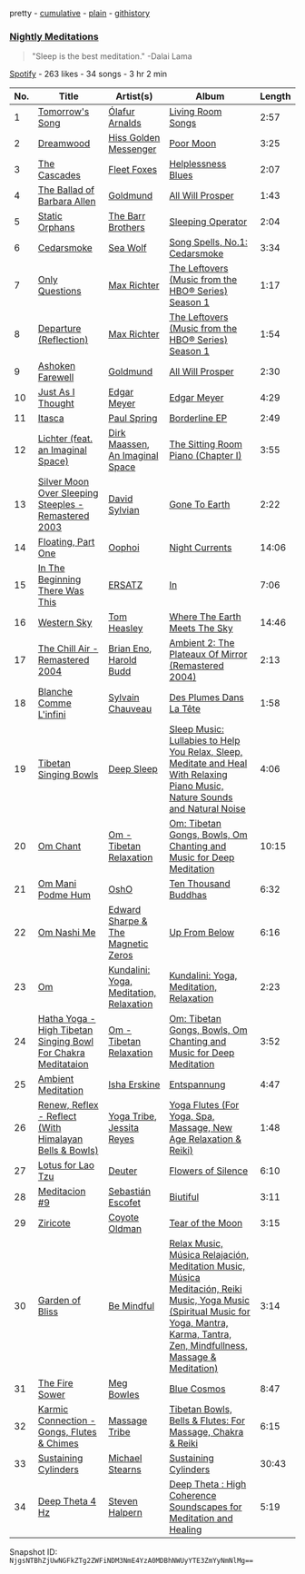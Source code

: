 pretty - [cumulative](/playlists/cumulative/4MLFX9OXy9ncfBlTfei9Ok.md) - [plain](/playlists/plain/4MLFX9OXy9ncfBlTfei9Ok) - [githistory](https://github.githistory.xyz/mackorone/spotify-playlist-archive/blob/main/playlists/plain/4MLFX9OXy9ncfBlTfei9Ok)

### [Nightly Meditations](https://open.spotify.com/playlist/4MLFX9OXy9ncfBlTfei9Ok)

> &quot;Sleep is the best meditation.&quot; \-Dalai Lama

[Spotify](https://open.spotify.com/user/spotify) - 263 likes - 34 songs - 3 hr 2 min

| No. | Title | Artist(s) | Album | Length |
|---|---|---|---|---|
| 1 | [Tomorrow's Song](https://open.spotify.com/track/3Cf47MOQsa3ijid90gr5Io) | [Ólafur Arnalds](https://open.spotify.com/artist/7E3BRXV9ZbCt5lQTCXMTia) | [Living Room Songs](https://open.spotify.com/album/4zj4920hZrnQHYv4jGeyjp) | 2:57 |
| 2 | [Dreamwood](https://open.spotify.com/track/3Ov8v8qH0okeWC4uKswx8S) | [Hiss Golden Messenger](https://open.spotify.com/artist/37eqxl8DyLd5sQN54wYJbE) | [Poor Moon](https://open.spotify.com/album/3BF5fk5AfyJqju6wx4qXEi) | 3:25 |
| 3 | [The Cascades](https://open.spotify.com/track/6X3618mK5K2tKZ1w71309J) | [Fleet Foxes](https://open.spotify.com/artist/4EVpmkEwrLYEg6jIsiPMIb) | [Helplessness Blues](https://open.spotify.com/album/20RJRsAPD9Yx3Nols5cAGR) | 2:07 |
| 4 | [The Ballad of Barbara Allen](https://open.spotify.com/track/47yKkSXhPH2YG8hmdGqCpW) | [Goldmund](https://open.spotify.com/artist/0R5BzePlbvG8xTXw0QF3uw) | [All Will Prosper](https://open.spotify.com/album/675K5zFrbNiUcuHMfLVKix) | 1:43 |
| 5 | [Static Orphans](https://open.spotify.com/track/217H94y73OgLMiT7LswFEn) | [The Barr Brothers](https://open.spotify.com/artist/4OyRutd80DZC22C4pl63l7) | [Sleeping Operator](https://open.spotify.com/album/3heNYqE1CUM8WlJGm6UPEj) | 2:04 |
| 6 | [Cedarsmoke](https://open.spotify.com/track/6xBv2Rlq9DiYeTBFno0uR5) | [Sea Wolf](https://open.spotify.com/artist/3ZllGjNdP5pS8UFnT5Jj2x) | [Song Spells, No.1: Cedarsmoke](https://open.spotify.com/album/3Q4S1bRlEEeztfrM4KsMFQ) | 3:34 |
| 7 | [Only Questions](https://open.spotify.com/track/2Ua2U7enh9ErAF6DaJh4hg) | [Max Richter](https://open.spotify.com/artist/2VZNmg4vCnew4Pavo8zDdW) | [The Leftovers \(Music from the HBO® Series\) Season 1](https://open.spotify.com/album/3QxkdzjGRA4Z1dOfY0e994) | 1:17 |
| 8 | [Departure \(Reflection\)](https://open.spotify.com/track/2NhGcMAHy8PNqu0uxqmatC) | [Max Richter](https://open.spotify.com/artist/2VZNmg4vCnew4Pavo8zDdW) | [The Leftovers \(Music from the HBO® Series\) Season 1](https://open.spotify.com/album/3QxkdzjGRA4Z1dOfY0e994) | 1:54 |
| 9 | [Ashoken Farewell](https://open.spotify.com/track/1F8eHbbrXTSRQTPLEREItt) | [Goldmund](https://open.spotify.com/artist/0R5BzePlbvG8xTXw0QF3uw) | [All Will Prosper](https://open.spotify.com/album/675K5zFrbNiUcuHMfLVKix) | 2:30 |
| 10 | [Just As I Thought](https://open.spotify.com/track/36uGtAZrcHFtivt7nHSDgQ) | [Edgar Meyer](https://open.spotify.com/artist/7jkhwa4XMe9XSt1r0AWNqD) | [Edgar Meyer](https://open.spotify.com/album/7HFqnPWC3zNQ5FqG4n2xzw) | 4:29 |
| 11 | [Itasca](https://open.spotify.com/track/3qsfBj0XK75ndx6adpE656) | [Paul Spring](https://open.spotify.com/artist/3nm10RPR7Ts3qPCwhQBUew) | [Borderline EP](https://open.spotify.com/album/1VxX55qCuKaP5gjHspVWgb) | 2:49 |
| 12 | [Lichter \(feat\. an Imaginal Space\)](https://open.spotify.com/track/6nxR5xJSuHc71WLiJqa0uR) | [Dirk Maassen](https://open.spotify.com/artist/758yIKdhJhWL6oTuTSFVV6), [An Imaginal Space](https://open.spotify.com/artist/0GrXkOv9olscQg0FCluQss) | [The Sitting Room Piano \(Chapter I\)](https://open.spotify.com/album/11lGnHkjB0FdhRvkWP0sVU) | 3:55 |
| 13 | [Silver Moon Over Sleeping Steeples \- Remastered 2003](https://open.spotify.com/track/1BGLOs2QX1Ig4aO8sbDknx) | [David Sylvian](https://open.spotify.com/artist/2oyWkw7sq99yqj12hVUHtw) | [Gone To Earth](https://open.spotify.com/album/3EUFd022KoJbAC5imHT1ba) | 2:22 |
| 14 | [Floating, Part One](https://open.spotify.com/track/40150Nw39HsKsBMtFmkUSS) | [Oophoi](https://open.spotify.com/artist/2MlUYzToSXyCl8suZYhnAy) | [Night Currents](https://open.spotify.com/album/4vLnwl11d2or8FKuL4nY0G) | 14:06 |
| 15 | [In The Beginning There Was This](https://open.spotify.com/track/56DZat6J15YYUVg2ekhX4N) | [ERSATZ](https://open.spotify.com/artist/2UFZzJy82501ZBlEyH9H0L) | [In](https://open.spotify.com/album/5rz3jWSJTScuYhuY4ZEuzG) | 7:06 |
| 16 | [Western Sky](https://open.spotify.com/track/6bsbXEl2lH2DT6nSSyJYcl) | [Tom Heasley](https://open.spotify.com/artist/431MDRxvR8Gt8VHD7C4lQh) | [Where The Earth Meets The Sky](https://open.spotify.com/album/7pkVlq8EAvPWzMFvvaWZRV) | 14:46 |
| 17 | [The Chill Air \- Remastered 2004](https://open.spotify.com/track/1ijeMou08IoCT7ZhjPvu42) | [Brian Eno](https://open.spotify.com/artist/7MSUfLeTdDEoZiJPDSBXgi), [Harold Budd](https://open.spotify.com/artist/3uOCouLFR4bVx0XeiQJSbl) | [Ambient 2: The Plateaux Of Mirror \(Remastered 2004\)](https://open.spotify.com/album/5ma9r5NFV0poevmydI2qgO) | 2:13 |
| 18 | [Blanche Comme L'infini](https://open.spotify.com/track/1WWV96ynfSoZF0jIq9jXrM) | [Sylvain Chauveau](https://open.spotify.com/artist/0IfkFoyLbsgahVvNfPnV2y) | [Des Plumes Dans La Tête](https://open.spotify.com/album/7cjNz6iJnJcUMel8xoDfsr) | 1:58 |
| 19 | [Tibetan Singing Bowls](https://open.spotify.com/track/113Opej4f1BUPFrCVheg71) | [Deep Sleep](https://open.spotify.com/artist/4gGGFclZZyED2i5BgzGAlD) | [Sleep Music: Lullabies to Help You Relax, Sleep, Meditate and Heal With Relaxing Piano Music, Nature Sounds and Natural Noise](https://open.spotify.com/album/0yB3m49PTZx8DtWADiO0oy) | 4:06 |
| 20 | [Om Chant](https://open.spotify.com/track/21n4WLOZgqQQQ4TsdrCkXn) | [Om \- Tibetan Relaxation](https://open.spotify.com/artist/2Gjwx7RV70vM50XNKBffIp) | [Om: Tibetan Gongs, Bowls, Om Chanting and Music for Deep Meditation](https://open.spotify.com/album/27LzPjGhiPxFSha2xHawFu) | 10:15 |
| 21 | [Om Mani Podme Hum](https://open.spotify.com/track/0qE1BChib5kG1P0lqdEhGA) | [OshO](https://open.spotify.com/artist/4g0GeoGdzgTwyXdm5NKNom) | [Ten Thousand Buddhas](https://open.spotify.com/album/30L8rKad6biW4kavVqQjw8) | 6:32 |
| 22 | [Om Nashi Me](https://open.spotify.com/track/1h1S9UXPwutvXLKaa79d2W) | [Edward Sharpe & The Magnetic Zeros](https://open.spotify.com/artist/7giUHu5pv6YTZgSkxxCcgh) | [Up From Below](https://open.spotify.com/album/3yfisavFdGTrjFf9Ecpbio) | 6:16 |
| 23 | [Om](https://open.spotify.com/track/2KeKzT8I8Ek0tQLk60Rq4f) | [Kundalini: Yoga, Meditation, Relaxation](https://open.spotify.com/artist/2AXNDqT86nQcoDCRrjFPGI) | [Kundalini: Yoga, Meditation, Relaxation](https://open.spotify.com/album/7z46HD34zZQcgebsYDtZfo) | 2:23 |
| 24 | [Hatha Yoga \- High Tibetan Singing Bowl For Chakra Meditataion](https://open.spotify.com/track/26TCOy35ZSRYNmfDk4LVwU) | [Om \- Tibetan Relaxation](https://open.spotify.com/artist/2Gjwx7RV70vM50XNKBffIp) | [Om: Tibetan Gongs, Bowls, Om Chanting and Music for Deep Meditation](https://open.spotify.com/album/27LzPjGhiPxFSha2xHawFu) | 3:52 |
| 25 | [Ambient Meditation](https://open.spotify.com/track/1tJOhSNKZvWpyMxuV887FZ) | [Isha Erskine](https://open.spotify.com/artist/0C1AYF4hqd6mVzl9pwGneD) | [Entspannung](https://open.spotify.com/album/1g4psgx0pDkAHJUoE1PPlf) | 4:47 |
| 26 | [Renew, Reflex \- Reflect \(With Himalayan Bells & Bowls\)](https://open.spotify.com/track/251r3bYIRnNwwaVNdyOhH4) | [Yoga Tribe](https://open.spotify.com/artist/3uC78ojWmi0c7NdLU7uwvY), [Jessita Reyes](https://open.spotify.com/artist/4N57Ev9G6CQqREsZCIrcfL) | [Yoga Flutes \(For Yoga, Spa, Massage, New Age Relaxation & Reiki\)](https://open.spotify.com/album/3TMeA0zC7LMLh8DjowsOiP) | 1:48 |
| 27 | [Lotus for Lao Tzu](https://open.spotify.com/track/3YkDGIAAMBbzIPBfZGu9Uv) | [Deuter](https://open.spotify.com/artist/3AGvwnXbUo9LoAU2P5qYHB) | [Flowers of Silence](https://open.spotify.com/album/0QvuDxprj9lG4Tf5CxGK96) | 6:10 |
| 28 | [Meditacion \#9](https://open.spotify.com/track/6HvJ6qqcOzDCqVqLFHN9nR) | [Sebastián Escofet](https://open.spotify.com/artist/4YufEYOotwxOrZxtzdPgS3) | [Biutiful](https://open.spotify.com/album/4qOA2JupYTQ8KGxnoRMeWG) | 3:11 |
| 29 | [Ziricote](https://open.spotify.com/track/3y1oPeqkIaF23ZtrpecX9g) | [Coyote Oldman](https://open.spotify.com/artist/7LQeFPitSkKhIskTd8knhP) | [Tear of the Moon](https://open.spotify.com/album/1zNqmNWpaBvqWZ9AniEHkn) | 3:15 |
| 30 | [Garden of Bliss](https://open.spotify.com/track/5qxZ33XUgm0j3fx8tn4JsS) | [Be Mindful](https://open.spotify.com/artist/4GeJKp4XWky47WHyyvyAg0) | [Relax Music, Música Relajación, Meditation Music, Música Meditación, Reiki Music, Yoga Music \(Spiritual Music for Yoga, Mantra, Karma, Tantra, Zen, Mindfullness, Massage & Meditation\)](https://open.spotify.com/album/18DHjcJVxkIBIf7wt2Ku9u) | 3:14 |
| 31 | [The Fire Sower](https://open.spotify.com/track/5Pxm2DfLPXVLo9CLboB3bw) | [Meg Bowles](https://open.spotify.com/artist/3sWYpVmSMPD4YdhuvP2DFW) | [Blue Cosmos](https://open.spotify.com/album/6XpGe8ue2wcvkDc0RWpsff) | 8:47 |
| 32 | [Karmic Connection \- Gongs, Flutes & Chimes](https://open.spotify.com/track/1bb22zFD77panCj8AOqBrs) | [Massage Tribe](https://open.spotify.com/artist/14RkTXnwrf6D09TfPWcR5C) | [Tibetan Bowls, Bells & Flutes: For Massage, Chakra & Reiki](https://open.spotify.com/album/4d3zxdW5JOGBGaiOU5Bpcx) | 6:15 |
| 33 | [Sustaining Cylinders](https://open.spotify.com/track/2xCRGEykOFyem4aHbFgMYO) | [Michael Stearns](https://open.spotify.com/artist/5KbIofwaAvbvvkzG2zbmGD) | [Sustaining Cylinders](https://open.spotify.com/album/2w4ZV4EHQVaFMKfA6GdqPJ) | 30:43 |
| 34 | [Deep Theta 4 Hz](https://open.spotify.com/track/1bdhhKZAxmdqAOt18QFXNc) | [Steven Halpern](https://open.spotify.com/artist/2J3qGaj5UzHvu0fjlLgb8k) | [Deep Theta : High Coherence Soundscapes for Meditation and Healing](https://open.spotify.com/album/0YHfbeTtt3LAaOgsbd3h6z) | 5:19 |

Snapshot ID: `NjgsNTBhZjUwNGFkZTg2ZWFiNDM3NmE4YzA0MDBhNWUyYTE3ZmYyNmNlMg==`
